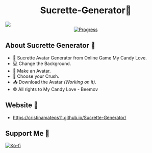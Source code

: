 <div align="center">
<h1 align="center">Sucrette-Generator🤍</h1>
</div>
<img src="https://res.cloudinary.com/dlddsebry/image/upload/v1693385324/logo_sucrette_generator_al5yxj.png">
<div align="center">
   <a href="https://github.com/cristinamateos11/Sucrette-Generator">
      <img src="https://progress-bar.dev/75/" alt="Progress">
    </a>
</div>

## About Sucrette Generator 🤍
- 🧁 Sucrette Avatar Generator from Online Game My Candy Love.
- 💻 Change the Background.
- 👾 Make an Avatar.
- 💝 Choose your Crush.
- 📥 Download the Avatar *(Working on it)*.
- © All rights to My Candy Love - Beemov

## Website 🤍
- https://cristinamateos11.github.io/Sucrette-Generator/

## Support Me 🤍
[![Ko-fi](https://img.shields.io/badge/Ko--fi-Support-orange?style=for-the-badge&logo=ko-fi&logoColor=white&color=ff69b4)](https://ko-fi.com/cristinamateos11)
